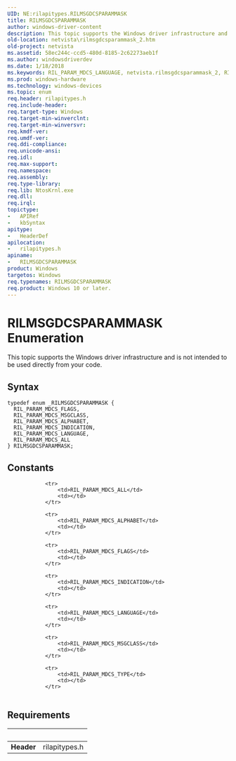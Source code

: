 ```yaml
---
UID: NE:rilapitypes.RILMSGDCSPARAMMASK
title: RILMSGDCSPARAMMASK
author: windows-driver-content
description: This topic supports the Windows driver infrastructure and is not intended to be used directly from your code.
old-location: netvista\rilmsgdcsparammask_2.htm
old-project: netvista
ms.assetid: 58ec244c-ccd5-480d-8185-2c62273aeb1f
ms.author: windowsdriverdev
ms.date: 1/18/2018
ms.keywords: RIL_PARAM_MDCS_LANGUAGE, netvista.rilmsgdcsparammask_2, RIL_PARAM_MDCS_FLAGS, rilapitypes/RIL_PARAM_MDCS_FLAGS, RIL_PARAM_MDCS_MSGCLASS, rilapitypes/RILMSGDCSPARAMMASK, RIL_PARAM_MDCS_ALPHABET, RILMSGDCSPARAMMASK, rilapitypes/RIL_PARAM_MDCS_MSGCLASS, RIL_PARAM_MDCS_ALL, rilapitypes/RIL_PARAM_MDCS_LANGUAGE, rilapitypes/RIL_PARAM_MDCS_ALL, rilapitypes/RIL_PARAM_MDCS_INDICATION, rilapitypes/RIL_PARAM_MDCS_ALPHABET, RILMSGDCSPARAMMASK enumeration [Network Drivers Starting with Windows Vista], RIL_PARAM_MDCS_INDICATION
ms.prod: windows-hardware
ms.technology: windows-devices
ms.topic: enum
req.header: rilapitypes.h
req.include-header: 
req.target-type: Windows
req.target-min-winverclnt: 
req.target-min-winversvr: 
req.kmdf-ver: 
req.umdf-ver: 
req.ddi-compliance: 
req.unicode-ansi: 
req.idl: 
req.max-support: 
req.namespace: 
req.assembly: 
req.type-library: 
req.lib: NtosKrnl.exe
req.dll: 
req.irql: 
topictype:
-	APIRef
-	kbSyntax
apitype:
-	HeaderDef
apilocation:
-	rilapitypes.h
apiname:
-	RILMSGDCSPARAMMASK
product: Windows
targetos: Windows
req.typenames: RILMSGDCSPARAMMASK
req.product: Windows 10 or later.
---
```


# RILMSGDCSPARAMMASK Enumeration
This topic supports the Windows driver infrastructure and is not intended to be used directly from your code.

## Syntax
````
typedef enum _RILMSGDCSPARAMMASK { 
  RIL_PARAM_MDCS_FLAGS,
  RIL_PARAM_MDCS_MSGCLASS,
  RIL_PARAM_MDCS_ALPHABET,
  RIL_PARAM_MDCS_INDICATION,
  RIL_PARAM_MDCS_LANGUAGE,
  RIL_PARAM_MDCS_ALL
} RILMSGDCSPARAMMASK;
````

## Constants

<table>
            
                <tr>
                    <td>RIL_PARAM_MDCS_ALL</td>
                    <td></td>
                </tr>
            
                <tr>
                    <td>RIL_PARAM_MDCS_ALPHABET</td>
                    <td></td>
                </tr>
            
                <tr>
                    <td>RIL_PARAM_MDCS_FLAGS</td>
                    <td></td>
                </tr>
            
                <tr>
                    <td>RIL_PARAM_MDCS_INDICATION</td>
                    <td></td>
                </tr>
            
                <tr>
                    <td>RIL_PARAM_MDCS_LANGUAGE</td>
                    <td></td>
                </tr>
            
                <tr>
                    <td>RIL_PARAM_MDCS_MSGCLASS</td>
                    <td></td>
                </tr>
            
                <tr>
                    <td>RIL_PARAM_MDCS_TYPE</td>
                    <td></td>
                </tr>
</table>


## Requirements
| &nbsp; | &nbsp; |
| ---- |:---- |
| **Header** | rilapitypes.h |